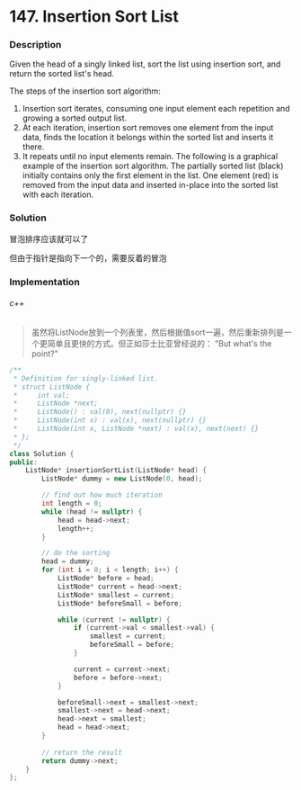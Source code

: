 # 147. Insertion Sort List

### Description

Given the head of a singly linked list, sort the list using insertion sort, and return the sorted list's head.

The steps of the insertion sort algorithm:

1. Insertion sort iterates, consuming one input element each repetition and growing a sorted output list.
2. At each iteration, insertion sort removes one element from the input data, finds the location it belongs within the sorted list and inserts it there.
3. It repeats until no input elements remain.
The following is a graphical example of the insertion sort algorithm. The partially sorted list (black) initially contains only the first element in the list. One element (red) is removed from the input data and inserted in-place into the sorted list with each iteration.

### Solution

冒泡排序应该就可以了

但由于指针是指向下一个的，需要反着的冒泡

### Implementation

###### c++

> 虽然将ListNode放到一个列表里，然后根据值sort一遍，然后重新排列是一个更简单且更快的方式。但正如莎士比亚曾经说的：
> "But what's the point?"

```c++
/**
 * Definition for singly-linked list.
 * struct ListNode {
 *     int val;
 *     ListNode *next;
 *     ListNode() : val(0), next(nullptr) {}
 *     ListNode(int x) : val(x), next(nullptr) {}
 *     ListNode(int x, ListNode *next) : val(x), next(next) {}
 * };
 */
class Solution {
public:
    ListNode* insertionSortList(ListNode* head) {
        ListNode* dummy = new ListNode(0, head);

        // find out how much iteration
        int length = 0;
        while (head != nullptr) {
            head = head->next;
            length++;
        }

        // do the sorting
        head = dummy;
        for (int i = 0; i < length; i++) {
            ListNode* before = head;
            ListNode* current = head->next;
            ListNode* smallest = current;
            ListNode* beforeSmall = before;

            while (current != nullptr) {
                if (current->val < smallest->val) {
                    smallest = current;
                    beforeSmall = before;
                }

                current = current->next;
                before = before->next;
            }

            beforeSmall->next = smallest->next;
            smallest->next = head->next;
            head->next = smallest;
            head = head->next;
        }
        
        // return the result
        return dummy->next;
    }
};
```


